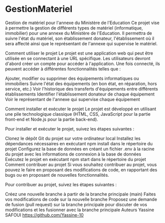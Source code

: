# GestionMateriel

Gestion de matériel pour l'annexe du Ministère de l'Education
Ce projet vise à permettre la gestion de différents types de matériel (informatique, immobilier) pour une annexe du Ministère de l'Education. Il permettra de suivre l'état du matériel, son établissement donateur, l'établissement où il sera affecté ainsi que le représentant de l'annexe qui supervise le matériel.

Comment utiliser le projet
Le projet est une application web qui peut être utilisée en se connectant à une URL spécifique. Les utilisateurs devront d'abord créer un compte pour accéder à l'application. Une fois connecté, ils peuvent accéder à différentes fonctionnalités telles que :

Ajouter, modifier ou supprimer des équipements informatiques ou immobiliers
Suivre l'état des équipements (en bon état, en réparation, hors service, etc.)
Voir l'historique des transferts d'équipements entre différents établissements
Identifier l'établissement donateur de chaque équipement
Voir le représentant de l'annexe qui supervise chaque équipement

Comment installer et exécuter le projet
Le projet est développé en utilisant une pile technologique classique (HTML, CSS, JavaScript pour la partie front-end et Node.js pour la partie back-end).

Pour installer et exécuter le projet, suivez les étapes suivantes :

Clonez le dépôt Git du projet sur votre ordinateur local
Installez les dépendances nécessaires en exécutant npm install dans le répertoire du projet
Configurez la base de données en créant un fichier .env à la racine du projet avec les informations de connexion à la base de données
Exécutez le projet en exécutant npm start dans le répertoire du projet
Comment contribuer au projet
Si vous souhaitez contribuer au projet, vous pouvez le faire en proposant des modifications de code, en rapportant des bugs ou en proposant de nouvelles fonctionnalités.

Pour contribuer au projet, suivez les étapes suivantes :

Créez une nouvelle branche à partir de la branche principale (main)
Faites vos modifications de code sur la nouvelle branche
Proposez une demande de fusion (pull request) sur la branche principale pour discuter de vos modifications et les fusionner avec la branche principale
Auteurs
Yassine SAFOUI https://github.com/Yassine-10
